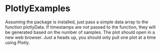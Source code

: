 # PlotlyExamples

Assuming the package is installed, just pass a simple data array to the function plotlyData. If timestamps are not passed to the function, they will be generated based on the number of samples. The plot should open in a new web browser. Just a heads up, you should only pull one plot at a time using Plotly.  
